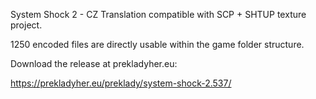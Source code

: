 System Shock 2 - CZ Translation compatible with SCP + SHTUP texture project.

1250 encoded files are directly usable within the game folder structure.

Download the release at prekladyher.eu:

https://prekladyher.eu/preklady/system-shock-2.537/
